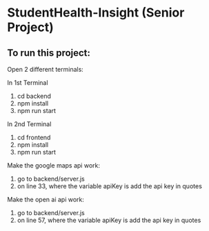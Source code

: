 # StudentHealth-Insight (Senior Project)

## To run this project:
Open 2 different terminals:


In 1st Terminal
1. cd backend 
2. npm install
3. npm run start


In 2nd Terminal
1. cd frontend 
2. npm install
3. npm run start

Make the google maps api work:
1. go to backend/server.js
2. on line 33, where the variable apiKey is add the api key in quotes

Make the open ai api work:
1. go to backend/server.js
2. on line 57, where the variable apiKey is add the api key in quotes
